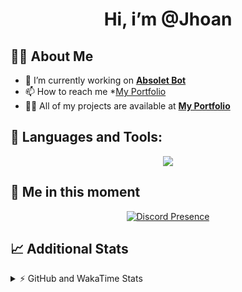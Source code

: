 <h1 align="center">Hi, i’m @Jhoan</h1>

## 🙋‍♂️ About Me

- 🔭 I’m currently working on **[Absolet Bot](https://strider.cloud)**
- 📫 How to reach me *[My Portfolio](https://jhoan.me/contact)
- 👨‍💻 All of my projects are available at **[My Portfolio](https://jhoan.me)**

## 🚀 Languages and Tools:
<p align="center">
  <a href="https://skillicons.dev">
    <img src="https://skillicons.dev/icons?i=js,ts,html,css,bootstrap,nodejs,express,vscode,neovim,vim,atom,cloudflare,git,github,discord,bots,linux,mongodb,nginx,redis,wordpress,heroku&perline=11" />
  </a>
</p>
  
## 👤 Me in this moment
<p align="center">
    <a href="https://discord.com/users/612460795124776960" target="_blank" rel="nofollow">
        <img src="https://lanyard-profile-readme.vercel.app/api/612460795124776960?idleMessage=Probably%20coding%20Absolet..." alt="Discord Presence" align="center">
    </a>
</p>

## 📈 Additional Stats
<details>
    <summary>⚡ GitHub and WakaTime Stats</summary>
    <br/>

<!--START_SECTION:waka-->
![Code Time](http://img.shields.io/badge/Code%20Time-637%20hrs%205%20mins-blue)

**🐱 My GitHub Data** 

> 📦 185.5 kB Used in GitHub's Storage 
 > 
> 🏆 173 Contributions in the Year 2023
 > 
> 💼 Opted to Hire
 > 
> 📜 4 Public Repositories 
 > 
> 🔑 42 Private Repositories 
 > 
**I'm an Early 🐤** 

```text
🌞 Morning                215 commits         ██░░░░░░░░░░░░░░░░░░░░░░░   07.96 % 
🌆 Daytime                1294 commits        ████████████░░░░░░░░░░░░░   47.91 % 
🌃 Evening                1082 commits        ██████████░░░░░░░░░░░░░░░   40.06 % 
🌙 Night                  110 commits         █░░░░░░░░░░░░░░░░░░░░░░░░   04.07 % 
```
📅 **I'm Most Productive on Saturday** 

```text
Monday                   407 commits         ████░░░░░░░░░░░░░░░░░░░░░   15.07 % 
Tuesday                  446 commits         ████░░░░░░░░░░░░░░░░░░░░░   16.51 % 
Wednesday                401 commits         ████░░░░░░░░░░░░░░░░░░░░░   14.85 % 
Thursday                 269 commits         ██░░░░░░░░░░░░░░░░░░░░░░░   09.96 % 
Friday                   343 commits         ███░░░░░░░░░░░░░░░░░░░░░░   12.70 % 
Saturday                 503 commits         █████░░░░░░░░░░░░░░░░░░░░   18.62 % 
Sunday                   332 commits         ███░░░░░░░░░░░░░░░░░░░░░░   12.29 % 
```


📊 **This Week I Spent My Time On** 

```text
🕑︎ Time Zone: America/Bogota

💬 Programming Languages: 
No Activity Tracked This Week

🔥 Editors: 
No Activity Tracked This Week

🐱‍💻 Projects: 
No Activity Tracked This Week

💻 Operating System: 
No Activity Tracked This Week
```

**I Mostly Code in JavaScript** 

```text
JavaScript               17 repos            █████████████░░░░░░░░░░░░   53.12 % 
TypeScript               7 repos             █████░░░░░░░░░░░░░░░░░░░░   21.88 % 
Java                     4 repos             ███░░░░░░░░░░░░░░░░░░░░░░   12.50 % 
SCSS                     1 repo              █░░░░░░░░░░░░░░░░░░░░░░░░   03.12 % 
CSS                      1 repo              █░░░░░░░░░░░░░░░░░░░░░░░░   03.12 % 
```




 Last Updated on 19/04/2023 20:11:44 UTC
<!--END_SECTION:waka-->
</details>
